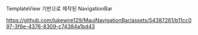 TemplateView 기반으로 제작된 NavigationBar

https://github.com/lukewire129/MauiNavigationBar/assets/54387261/b11cc097-3f6e-4376-8309-c74384a1bd43

